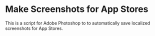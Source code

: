 # Make Screenshots for App Stores
This is a script for Adobe Photoshop to to automatically save localized screenshots for App Stores.
